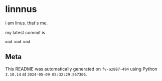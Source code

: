 # linnnus

i am linus. that's me.

my latest commit is

```
wad wad wad
```

## Meta

This README was automatically generated on `fv-az887-494` using Python
`3.10.14` at `2024-05-09 05:32:29.567306`.
